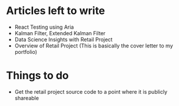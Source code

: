 # Articles left to write

- React Testing using Aria
- Kalman Filter, Extended Kalman Filter
- Data Science Insights with Retail Project
- Overview of Retail Project (This is basically the cover letter to my portfolio)

# Things to do

- Get the retail project source code to a point where it is publicly shareable